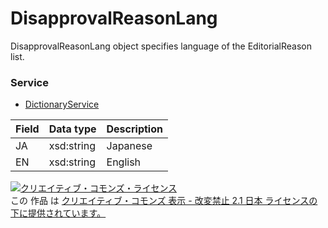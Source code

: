 # DisapprovalReasonLang
DisapprovalReasonLang object specifies language of the EditorialReason list.
### Service
+ [DictionaryService](../services/DictionaryService.md)

| Field | Data type | Description | 
|---|---|---|
| JA| xsd:string| Japanese |
| EN| xsd:string| English |
<a rel="license" href="http://creativecommons.org/licenses/by-nd/2.1/jp/"><img alt="クリエイティブ・コモンズ・ライセンス" style="border-width:0" src="https://i.creativecommons.org/l/by-nd/2.1/jp/88x31.png" /></a><br />この 作品 は <a rel="license" href="http://creativecommons.org/licenses/by-nd/2.1/jp/">クリエイティブ・コモンズ 表示 - 改変禁止 2.1 日本 ライセンスの下に提供されています。</a>
